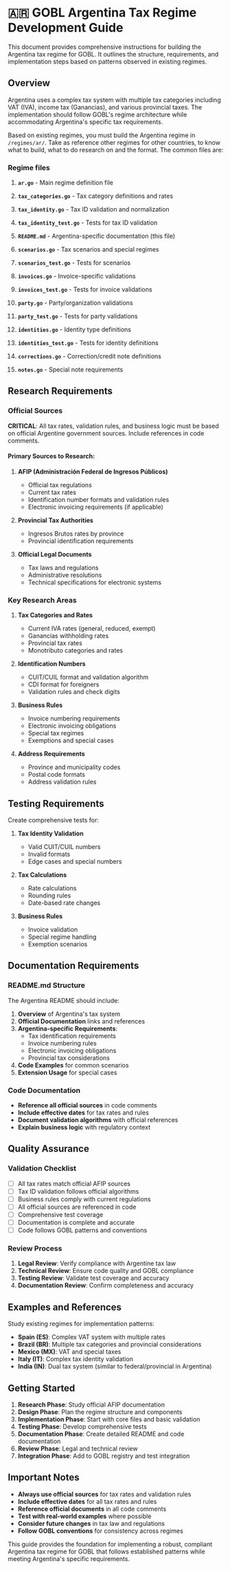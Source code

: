 # 🇦🇷 GOBL Argentina Tax Regime Development Guide

This document provides comprehensive instructions for building the Argentina tax regime for GOBL. It outlines the structure, requirements, and implementation steps based on patterns observed in existing regimes.

## Overview

Argentina uses a complex tax system with multiple tax categories including VAT (IVA), income tax (Ganancias), and various provincial taxes. The implementation should follow GOBL's regime architecture while accommodating Argentina's specific tax requirements.

Based on existing regimes, you must build the Argentina regime in `/regimes/ar/`. Take as reference other regimes for other countries, to know what to build, what to do research on and the format. The common files are:

### Regime files

1. **`ar.go`** - Main regime definition file
2. **`tax_categories.go`** - Tax category definitions and rates
3. **`tax_identity.go`** - Tax ID validation and normalization
4. **`tax_identity_test.go`** - Tests for tax ID validation
5. **`README.md`** - Argentina-specific documentation (this file)

6. **`scenarios.go`** - Tax scenarios and special regimes
7. **`scenarios_test.go`** - Tests for scenarios
8. **`invoices.go`** - Invoice-specific validations
9. **`invoices_test.go`** - Tests for invoice validations
10. **`party.go`** - Party/organization validations
11. **`party_test.go`** - Tests for party validations
12. **`identities.go`** - Identity type definitions
13. **`identities_test.go`** - Tests for identity definitions
14. **`corrections.go`** - Correction/credit note definitions
15. **`notes.go`** - Special note requirements

## Research Requirements

### Official Sources

**CRITICAL**: All tax rates, validation rules, and business logic must be based on official Argentine government sources. Include references in code comments.

#### Primary Sources to Research:

1. **AFIP (Administración Federal de Ingresos Públicos)**
   - Official tax regulations
   - Current tax rates
   - Identification number formats and validation rules
   - Electronic invoicing requirements (if applicable)

2. **Provincial Tax Authorities**
   - Ingresos Brutos rates by province
   - Provincial identification requirements

3. **Official Legal Documents**
   - Tax laws and regulations
   - Administrative resolutions
   - Technical specifications for electronic systems

### Key Research Areas

1. **Tax Categories and Rates**
   - Current IVA rates (general, reduced, exempt)
   - Ganancias withholding rates
   - Provincial tax rates
   - Monotributo categories and rates

2. **Identification Numbers**
   - CUIT/CUIL format and validation algorithm
   - CDI format for foreigners
   - Validation rules and check digits

3. **Business Rules**
   - Invoice numbering requirements
   - Electronic invoicing obligations
   - Special tax regimes
   - Exemptions and special cases

4. **Address Requirements**
   - Province and municipality codes
   - Postal code formats
   - Address validation rules

## Testing Requirements

Create comprehensive tests for:

1. **Tax Identity Validation**
   - Valid CUIT/CUIL numbers
   - Invalid formats
   - Edge cases and special numbers

2. **Tax Calculations**
   - Rate calculations
   - Rounding rules
   - Date-based rate changes

3. **Business Rules**
   - Invoice validation
   - Special regime handling
   - Exemption scenarios

## Documentation Requirements

### README.md Structure

The Argentina README should include:

1. **Overview** of Argentina's tax system
2. **Official Documentation** links and references
3. **Argentina-specific Requirements**:
   - Tax identification requirements
   - Invoice numbering rules
   - Electronic invoicing obligations
   - Provincial tax considerations
4. **Code Examples** for common scenarios
5. **Extension Usage** for special cases

### Code Documentation

- **Reference all official sources** in code comments
- **Include effective dates** for tax rates and rules
- **Document validation algorithms** with official references
- **Explain business logic** with regulatory context

## Quality Assurance

### Validation Checklist

- [ ] All tax rates match official AFIP sources
- [ ] Tax ID validation follows official algorithms
- [ ] Business rules comply with current regulations
- [ ] All official sources are referenced in code
- [ ] Comprehensive test coverage
- [ ] Documentation is complete and accurate
- [ ] Code follows GOBL patterns and conventions

### Review Process

1. **Legal Review**: Verify compliance with Argentine tax law
2. **Technical Review**: Ensure code quality and GOBL compliance
3. **Testing Review**: Validate test coverage and accuracy
4. **Documentation Review**: Confirm completeness and accuracy

## Examples and References

Study existing regimes for implementation patterns:

- **Spain (ES)**: Complex VAT system with multiple rates
- **Brazil (BR)**: Multiple tax categories and provincial considerations
- **Mexico (MX)**: VAT and special taxes
- **Italy (IT)**: Complex tax identity validation
- **India (IN)**: Dual tax system (similar to federal/provincial in Argentina)

## Getting Started

1. **Research Phase**: Study official AFIP documentation
2. **Design Phase**: Plan the regime structure and components
3. **Implementation Phase**: Start with core files and basic validation
4. **Testing Phase**: Develop comprehensive tests
5. **Documentation Phase**: Create detailed README and code documentation
6. **Review Phase**: Legal and technical review
7. **Integration Phase**: Add to GOBL registry and test integration

## Important Notes

- **Always use official sources** for tax rates and validation rules
- **Include effective dates** for all tax rates and rules
- **Reference official documents** in all code comments
- **Test with real-world examples** where possible
- **Consider future changes** in tax law and regulations
- **Follow GOBL conventions** for consistency across regimes

This guide provides the foundation for implementing a robust, compliant Argentina tax regime for GOBL that follows established patterns while meeting Argentina's specific requirements.
